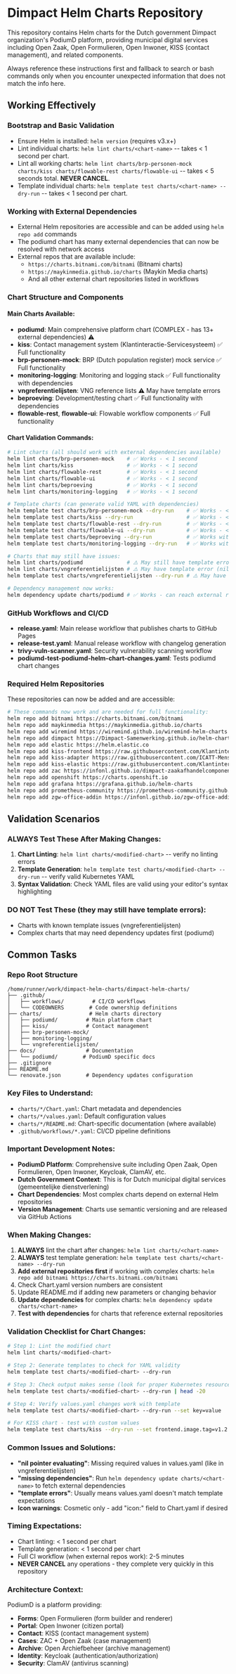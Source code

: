 # Dimpact Helm Charts Repository

This repository contains Helm charts for the Dutch government Dimpact organization's PodiumD platform, providing municipal digital services including Open Zaak, Open Formulieren, Open Inwoner, KISS (contact management), and related components.

Always reference these instructions first and fallback to search or bash commands only when you encounter unexpected information that does not match the info here.

## Working Effectively

### Bootstrap and Basic Validation
- Ensure Helm is installed: `helm version` (requires v3.x+)
- Lint individual charts: `helm lint charts/<chart-name>` -- takes < 1 second per chart. 
- Lint all working charts: `helm lint charts/brp-personen-mock charts/kiss charts/flowable-rest charts/flowable-ui` -- takes < 5 seconds total. **NEVER CANCEL**.
- Template individual charts: `helm template test charts/<chart-name> --dry-run` -- takes < 1 second per chart.

### Working with External Dependencies
- External Helm repositories are accessible and can be added using `helm repo add` commands
- The podiumd chart has many external dependencies that can now be resolved with network access
- External repos that are available include:
  - `https://charts.bitnami.com/bitnami` (Bitnami charts)
  - `https://maykinmedia.github.io/charts` (Maykin Media charts)
  - And all other external chart repositories listed in workflows

### Chart Structure and Components

#### Main Charts Available:
- **podiumd**: Main comprehensive platform chart (COMPLEX - has 13+ external dependencies) ⚠️ 
- **kiss**: Contact management system (Klantinteractie-Servicesysteem) ✅ Full functionality
- **brp-personen-mock**: BRP (Dutch population register) mock service ✅ Full functionality
- **monitoring-logging**: Monitoring and logging stack ✅ Full functionality with dependencies
- **vngreferentielijsten**: VNG reference lists ⚠️ May have template errors
- **beproeving**: Development/testing chart ✅ Full functionality with dependencies
- **flowable-rest**, **flowable-ui**: Flowable workflow components ✅ Full functionality

#### Chart Validation Commands:
```bash
# Lint charts (all should work with external dependencies available)
helm lint charts/brp-personen-mock    # ✅ Works - < 1 second
helm lint charts/kiss                 # ✅ Works - < 1 second  
helm lint charts/flowable-rest        # ✅ Works - < 1 second
helm lint charts/flowable-ui          # ✅ Works - < 1 second
helm lint charts/beproeving           # ✅ Works - < 1 second
helm lint charts/monitoring-logging   # ✅ Works - < 1 second

# Template charts (can generate valid YAML with dependencies)
helm template test charts/brp-personen-mock --dry-run    # ✅ Works - < 1 second
helm template test charts/kiss --dry-run                 # ✅ Works - < 1 second
helm template test charts/flowable-rest --dry-run        # ✅ Works - < 1 second
helm template test charts/flowable-ui --dry-run          # ✅ Works - < 1 second
helm template test charts/beproeving --dry-run           # ✅ Works with dependencies
helm template test charts/monitoring-logging --dry-run   # ✅ Works with dependencies

# Charts that may still have issues:
helm lint charts/podiumd              # ⚠️ May still have template errors despite available dependencies
helm lint charts/vngreferentielijsten # ⚠️ May have template error (nil pointer for database.password)
helm template test charts/vngreferentielijsten --dry-run # ⚠️ May have template errors

# Dependency management now works:
helm dependency update charts/podiumd # ✅ Works - can reach external repos
```

### GitHub Workflows and CI/CD
- **release.yaml**: Main release workflow that publishes charts to GitHub Pages
- **release-test.yaml**: Manual release workflow with changelog generation
- **trivy-vuln-scanner.yaml**: Security vulnerability scanning workflow
- **podiumd-test-podiumd-helm-chart-changes.yaml**: Tests podiumd chart changes

### Required Helm Repositories
These repositories can now be added and are accessible:
```bash
# These commands now work and are needed for full functionality:
helm repo add bitnami https://charts.bitnami.com/bitnami
helm repo add maykinmedia https://maykinmedia.github.io/charts
helm repo add wiremind https://wiremind.github.io/wiremind-helm-charts
helm repo add dimpact https://Dimpact-Samenwerking.github.io/helm-charts
helm repo add elastic https://helm.elastic.co
helm repo add kiss-frontend https://raw.githubusercontent.com/Klantinteractie-Servicesysteem/KISS-frontend/main/helm
helm repo add kiss-adapter https://raw.githubusercontent.com/ICATT-Menselijk-Digitaal/podiumd-adapter/main/helm
helm repo add kiss-elastic https://raw.githubusercontent.com/Klantinteractie-Servicesysteem/.github/main/docs/scripts/elastic
helm repo add zac https://infonl.github.io/dimpact-zaakafhandelcomponent/
helm repo add openshift https://charts.openshift.io
helm repo add grafana https://grafana.github.io/helm-charts
helm repo add prometheus-community https://prometheus-community.github.io/helm-charts
helm repo add zgw-office-addin https://infonl.github.io/zgw-office-addin
```

## Validation Scenarios

### ALWAYS Test These After Making Changes:
1. **Chart Linting**: `helm lint charts/<modified-chart>` -- verify no linting errors
2. **Template Generation**: `helm template test charts/<modified-chart> --dry-run` -- verify valid Kubernetes YAML
3. **Syntax Validation**: Check YAML files are valid using your editor's syntax highlighting

### DO NOT Test These (they may still have template errors):
- Charts with known template issues (vngreferentielijsten)
- Complex charts that may need dependency updates first (podiumd)

## Common Tasks

### Repo Root Structure
```
/home/runner/work/dimpact-helm-charts/dimpact-helm-charts/
├── .github/
│   ├── workflows/         # CI/CD workflows
│   └── CODEOWNERS        # Code ownership definitions
├── charts/               # Helm charts directory
│   ├── podiumd/         # Main platform chart
│   ├── kiss/            # Contact management
│   ├── brp-personen-mock/
│   ├── monitoring-logging/
│   └── vngreferentielijsten/
├── docs/                # Documentation
│   └── podiumd/        # PodiumD specific docs
├── .gitignore
├── README.md
└── renovate.json        # Dependency updates configuration
```

### Key Files to Understand:
- `charts/*/Chart.yaml`: Chart metadata and dependencies
- `charts/*/values.yaml`: Default configuration values
- `charts/*/README.md`: Chart-specific documentation (where available)
- `.github/workflows/*.yaml`: CI/CD pipeline definitions

### Important Development Notes:
- **PodiumD Platform**: Comprehensive suite including Open Zaak, Open Formulieren, Open Inwoner, Keycloak, ClamAV, etc.
- **Dutch Government Context**: This is for Dutch municipal digital services (gemeentelijke dienstverlening)
- **Chart Dependencies**: Most complex charts depend on external Helm repositories
- **Version Management**: Charts use semantic versioning and are released via GitHub Actions

### When Making Changes:
1. **ALWAYS** lint the chart after changes: `helm lint charts/<chart-name>`
2. **ALWAYS** test template generation: `helm template test charts/<chart-name> --dry-run`
3. **Add external repositories first** if working with complex charts: `helm repo add bitnami https://charts.bitnami.com/bitnami`
4. Check Chart.yaml version numbers are consistent
5. Update README.md if adding new parameters or changing behavior
6. **Update dependencies** for complex charts: `helm dependency update charts/<chart-name>`
7. **Test with dependencies** for charts that reference external repositories

### Validation Checklist for Chart Changes:
```bash
# Step 1: Lint the modified chart
helm lint charts/<modified-chart>

# Step 2: Generate templates to check for YAML validity  
helm template test charts/<modified-chart> --dry-run

# Step 3: Check output makes sense (look for proper Kubernetes resources)
helm template test charts/<modified-chart> --dry-run | head -20

# Step 4: Verify values.yaml changes work with template
helm template test charts/<modified-chart> --dry-run --set key=value

# For KISS chart - test with custom values
helm template test charts/kiss --dry-run --set frontend.image.tag=v1.2.3
```

### Common Issues and Solutions:
- **"nil pointer evaluating"**: Missing required values in values.yaml (like in vngreferentielijsten)
- **"missing dependencies"**: Run `helm dependency update charts/<chart-name>` to fetch external dependencies
- **"template errors"**: Usually means values.yaml doesn't match template expectations
- **Icon warnings**: Cosmetic only - add "icon:" field to Chart.yaml if desired

### Timing Expectations:
- Chart linting: < 1 second per chart
- Template generation: < 1 second per chart  
- Full CI workflow (when external repos work): 2-5 minutes
- **NEVER CANCEL** any operations - they complete very quickly in this repository

### Architecture Context:
PodiumD is a platform providing:
- **Forms**: Open Formulieren (form builder and renderer)
- **Portal**: Open Inwoner (citizen portal)
- **Contact**: KISS (contact management system)
- **Cases**: ZAC + Open Zaak (case management)
- **Archive**: Open Archiefbeheer (archive management)
- **Identity**: Keycloak (authentication/authorization)
- **Security**: ClamAV (antivirus scanning)